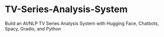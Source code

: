# TV-Series-Analysis-System
Build an AI/NLP TV Series Analysis System with Hugging Face, Chatbots, Spacy, Gradio, and Python
